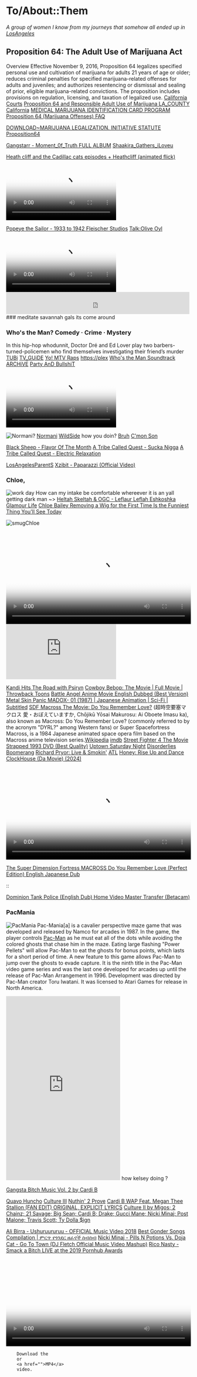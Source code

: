 # To/About::Them
<cite> A group of women I know from my journeys that somehow all ended up in [LosAngeles](https://lacity.gov/) </cite>


## Proposition 64: The Adult Use of Marijuana Act
Overview
Effective November 9, 2016, Proposition 64 legalizes specified personal use and cultivation of marijuana for adults 21 years of age or older; reduces criminal penalties for specified marijuana-related offenses for adults and juveniles; and authorizes resentencing or dismissal and sealing of prior, eligible marijuana-related convictions. The proposition includes provisions on regulation, licensing, and taxation of legalized use. [California Courts](https://www.courts.ca.gov/prop64.htm) [Proposition 64 and Responsible Adult Use of Marijuana LA_COUNTY California](http://publichealth.lacounty.gov/sapc/public/proposition64.htm) [MEDICAL MARIJUANA IDENTIFICATION CARD PROGRAM](http://publichealth.lacounty.gov/docs/MMIP-FLYER.pdf) [Proposition 64 (Marijuana Offenses) FAQ](https://www.sandiegocounty.gov/content/sdc/public_defender/prop_64_faq.html)

[DOWNLOAD~MARIJUANA LEGALIZATION. INITIATIVE STATUTE Proposition64](https://slper.senate.ca.gov/sites/slper.senate.ca.gov/files/Background%20Supplemental%20-%20Prop%2064%20Text.pdf)

[Gangstarr - Moment_0f_Truth FULL ALBUM](https://youtu.be/b1EbbT7Xrgs?si=bM1BGbtQnU9YUgSc) [Shaakira_Gathers_iLoveu](https://ricothaka.github.io/)

[Heath cliff and the Cadillac cats episodes + Heathcliff (animated flick)](https://archive.org/details/HeathcliffanimatedFlick)

<video controls preload="auto" poster="https://media0.giphy.com/media/v1.Y2lkPTc5MGI3NjExODB1OWVsaXFuZTk4aDJjN2o5eWN6ZmR5eTl3dTV1cnZ0cXc1bnM1byZlcD12MV9pbnRlcm5hbF9naWZfYnlfaWQmY3Q9Zw/Kg9ZKwF120Pj9zJBhy/giphy.webp">
    
<source src="https://archive.org/download/HeathcliffanimatedFlick/Heathcliff%20and%20The%20Catillac%20Cats%20-%20Heathcliff%20Gets%20Framed.mp4" type="video/mp4" />
         Download the
        or
<a href="https://archive.org/download/HeathcliffanimatedFlick/Heathcliff%20and%20The%20Catillac%20Cats%20-%20Heathcliff%20Gets%20Framed.mp4">MP4</a>
        video.
</video> 

[Popeye the Sailor - 1933 to 1942 Fleischer Studios](https://archive.org/details/popeye-the-sailor-1933-to-1942-fleischer-studios) [Talk:Olive Oyl](https://en.wikipedia.org/wiki/Talk:Olive_Oyl)

<video controls preload="auto" poster="https://cartoonresearch.com/wp-content/uploads/2020/04/popeye-fleischer-194-maintitle.jpg">
    
<source src="https://archive.org/download/popeye-the-sailor-1933-to-1942-fleischer-studios/014%20A%20Dream%20Walking%20%289-26-1934%29.mp4" type="video/mp4" />
         Download the
        or
<a href="https://archive.org/download/popeye-the-sailor-1933-to-1942-fleischer-studios/014%20A%20Dream%20Walking%20%289-26-1934%29.mp4">MP4</a>
        video.
</video> 

<iframe src="https://archive.org/embed/outkast-atliens" width="500" height="60" frameborder="0" webkitallowfullscreen="true" mozallowfullscreen="true" allowfullscreen></iframe> ### meditate savannah gals its come around

### Who's the Man? Comedy · Crime · Mystery
In this hip-hop whodunnit, Doctor Dré and Ed Lover play two barbers-turned-policemen who find themselves investigating their friend’s murder [TUBi](https://tubitv.com/movies/100000434/who-s-the-man) [TV_GUiDE](https://www.tvguide.com/movies/whos-the-man/2030109905/) [Yo! MTV Raps](https://en.wikipedia.org/wiki/Yo!_MTV_Raps) [https://plex](https://watch.plex.tv/movie/whos-the-man) [Who's the Man Soundtrack](https://youtube.com/playlist?list=PLvmdgH_DpOdI5xbuPGzzTVgTtr4XJneTq&si=g9KLLHPxeiLa0xVv) [ARCHiVE](https://archive.org/details/who-s-the-man-d-2-t-00) [Party AnD BullshiT](https://youtu.be/jX3bdJbo9ec?si=xRD48DfBGuc6UXL5)

<video controls preload="auto" poster="https://m.media-amazon.com/images/M/MV5BNGIxNjY3ZTktMmNlOS00MDdmLWE3NTYtNGQ4N2I3MWNlNDg5XkEyXkFqcGdeQXVyMjUyNDk2ODc@._V1_.jpg">
    
<source src="https://archive.org/download/who-s-the-man-d-2-t-00/WHO%27S%20THE%20MAN-D2_t00.mp4" type="video/mp4" />
         Download the
        or
<a href="https://archive.org/download/who-s-the-man-d-2-t-00/WHO%27S%20THE%20MAN-D2_t00.mp4">MP4</a>
        video.
</video> 

![Normani?](https://www.billboard.com/wp-content/uploads/media/Normani-bb1-2019-feat-billboard-kjnouhou-1500.jpg)
[Normani](https://www.vogue.com/article/normani-dopamine-interview) [WildSide](https://youtu.be/DFMEBquxeO8) how you doin? [Bruh](https://www.the-sun.com/entertainment/4169087/who-normani-dated-boyfriend/) [C'mon Son](https://youtu.be/FZEavGn0LqA?si=RHCNWX991VfIAEOc)


[Black Sheep - Flavor Of The Month](https://youtu.be/F01fzPwBwc4?si=via-83zuT6VRkH12)
[A Tribe Called Quest - Sucka Nigga](https://www.youtube.com/watch?v=QuZu_9UcUKY) [A Tribe Called Quest - Electric Relaxation](https://youtu.be/WHRnvjCkTsw?si=DVpM0fIbAW0OrH5E)

[LosAngelesParentS](https://youtu.be/iYdzAnb__S0?si=gkBMXd7R5mEhcYSc) [Xzibit - Paparazzi (Official Video)](https://youtu.be/g5xJBKVGTGs?si=gteXXubw-jYnqrfy)

### Chloe,
![work day](https://i.insider.com/61ba7b1696b8ed00194b3313?width=1136&format=jpeg)
How can my intake be comfortable whereever it is an yall getting dark man ~> 
[Heltah Skeltah & OGC - Leflaur Leflah Eshkoshka](https://www.youtube.com/watch?v=i4sW3jJuVDg) [Glamour Life](https://www.youtube.com/watch?v=1QnOCkQLTC0) [Chloe Bailey Removing a Wig for the First Time Is the Funniest Thing You'll See Today](https://www.allure.com/story/chloe-bailey-wig-removal-tiktok-video)

![smugChloe](https://media.allure.com/photos/645baf344d62964b81842fd7/16:9/w_1600,c_limit/chloe%20bailey%20wig%20removal.jpg)

<video controls width="100%" height="auto" poster="https://archive.org/download/roujin.-z.-1991.1080p.-blu-ray.x-264-skazhutin/roujin.-z.-1991.1080p.-blu-ray.x-264-skazhutin.thumbs/Roujin.Z.1991.1080p.BluRay.x264-Skazhutin_000075.jpg">

<source src="https://archive.org/download/roujin-z-1991_202401/Roujin.Z.1991.JAPANESE-VXT.mp4" type="video/mp4" />    
<source src="https://archive.org/download/roujin-z-1991_202401/Roujin.Z.1991.JAPANESE-VXT.mp4" type="video/mp4" />
      
        Download the
        or
        <a href="">MP4</a>
        video.
</video>

<embed  src="https://www.youtube.com/embed/JR1Ib8o_eL4?si=P87EMXsghaK_IOVY" title="Kandi Hits The Road with Psiryn" frameborder="0" allow="accelerometer; autoplay; clipboard-write; encrypted-media; gyroscope; picture-in-picture; web-share" referrerpolicy="strict-origin-when-cross-origin" allowfullscreen />

[Kandi Hits The Road with Psiryn](https://www.youtube.com/watch?v=JR1Ib8o_eL4)
[Cowboy Bebop: The Movie | Full Movie | Throwback Toons](https://www.youtube.com/watch?v=g4_IzbxJsQc) 
[Battle Angel Anime Movie English Dubbed (Best Version)](https://www.youtube.com/watch?v=EHG_kOfrtTQ) [Metal Skin Panic MADOX- 01 (1987) | Japanese Animation | Sci-Fi | Subtitled](https://www.youtube.com/watch?v=PUi6RPZv7hw) 
[SDF Macross The Movie: Do You Remember Love?](https://www.youtube.com/watch?v=go6OhS43x30) (超時空要塞マクロス 愛・おぼえていますか, Chōjikū Yōsai Makurosu: Ai Oboete Imasu ka), also known as Macross: Do You Remember Love? (commonly referred to by the acronym "DYRL?" among Western fans) or Super Spacefortress Macross, is a 1984 Japanese animated space opera film based on the Macross anime television series.[Wikipedia](https://en.wikipedia.org/wiki/Macross:_Do_You_Remember_Love%3F) [imdb](https://www.imdb.com/title/tt0087660/) [Street Fighter 4 The Movie](https://youtu.be/Pt96FcavTgU?si=o03uR8HhFn7RZUOR) [Strapped 1993 DVD (Best Quality)](https://youtu.be/Wujr5FnC-GE?si=wg9CUqVp3Avmy8iX) [Uptown Saturday Night](https://www.youtube.com/watch?v=yqrUVBgeKWo) [Disorderlies](https://youtu.be/EsmWygTrKWw?si=eqgFgKv5ldb2BsXm) [Boomerang](https://www.youtube.com/watch?v=g5RI-6H7qHA) [Richard Pryor: Live & Smokin'](https://youtu.be/r0sVbrmRDDE?si=Woa2uQOlCCvzEvSN) [ATL](https://www.youtube.com/watch?v=ybzh6_5GFD0) [Honey: Rise Up and Dance](https://youtu.be/BOlOnimUriA?si=lPdrMhm1BYDHqOE9) [ClockHouse (Da Movie) (2024)](https://www.youtube.com/watch?v=7PSNFE-w_e0)

<video controls width="100%" height="auto" poster="https://64.media.tumblr.com/bd4c964ca79b5482e041da876825daab/tumblr_odjww7WQHR1r4zr8xo1_540.gif">

<source src="https://archive.org/download/super-dimension-fortress-macross-do-you-remember-love_202212/Super%20Dimension%20Fortress%20Macross%3B%20Do%20You%20Remember%20Love.mp4" type="video/mp4" />    
<source src="https://archive.org/download/super-dimension-fortress-macross-do-you-remember-love_202212/Super%20Dimension%20Fortress%20Macross%3B%20Do%20You%20Remember%20Love.mp4" type="video/mp4" />
      
        Download the
        or
        <a href="">MP4</a>
        video.
</video>


[The Super Dimension Fortress MACROSS Do You Remember Love (Perfect Edition) English Japanese Dub](https://archive.org/details/thesuperdimensionfortressmacrossdoyourememberloveperfecteditionenglishjapanesedub)

:: 

[Dominion Tank Police (English Dub) Home Video Master Transfer (Betacam)](https://archive.org/details/dominion-tank-police-english-dubbed-master)

### PacMania
![PacMania](https://upload.wikimedia.org/wikipedia/en/7/70/Pac-Mania_cover.jpg) 
Pac-Mania[a] is a cavalier perspective maze game that was developed and released by Namco for arcades in 1987. In the game, the player controls [Pac-Man](https://www.arcadeadventures.com/midway-ms-pac-man-cocktail-arcade-game-with-lcd-plays-60-games/) as he must eat all of the dots while avoiding the colored ghosts that chase him in the maze. Eating large flashing "Power Pellets" will allow Pac-Man to eat the ghosts for bonus points, which lasts for a short period of time. A new feature to this game allows Pac-Man to jump over the ghosts to evade capture. It is the ninth title in the Pac-Man video game series and was the last one developed for arcades up until the release of Pac-Man Arrangement in 1996. Development was directed by Pac-Man creator Toru Iwatani. It was licensed to Atari Games for release in North America.
<iframe src="https://archive.org/embed/arcade_pacmania" width="311" height="500" frameborder="0" webkitallowfullscreen="true" mozallowfullscreen="true" allowfullscreen></iframe> how kelsey doing ?

[Gangsta Bitch Music Vol. 2 by Cardi B](https://archive.org/details/cardi-b-gangsta-bitch-music-vol-2)


[Quavo Huncho](https://archive.org/details/cd_quavo-huncho_quavo-21-savage-cardi-b-davido-drake-kid-c) [Culture III](https://archive.org/details/cd_culture-iii_migos-cardi-b-drake-future-4-juice-wrld-ju) [Nuthin' 2 Prove](https://archive.org/details/cd_nuthin-2-prove_lil-yachty-cardi-b-gunna-juice-wrld-kevin) [Cardi B WAP Feat. Megan Thee Stallion (FAN EDIT) ORIGINAL, EXPLICIT LYRICS](https://archive.org/details/cardi-b-wap-feat.-megan-thee-stallion-fan-edit-original-explicit-lyrics)
 [Culture II by Migos; 2 Chainz; 21 Savage; Big Sean; Cardi B; Drake; Gucci Mane; Nicki Minaj; Post Malone; Travis Scott; Ty Dolla $ign](https://archive.org/details/cd_culture-ii_migos-2-chainz-21-savage-big-sean-cardi-b)

[Ali Birra - Ushuruururuu - OFFICIAL Music Video 2018](https://www.youtube.com/watch?v=5r0JjR2C5v4)
[Best Gonder Songs Compilation | ምርጥ የጎንደር ዘፈኖች ስብስብ](https://youtu.be/CAPJmS9T8Sg?si=KqTqY-kE1sKTleEo&t=179)
[Nicki Minaj - Pills N Potions Vs. Doja Cat - Go To Town (DJ Fletch Official Music Video Mashup)](https://www.youtube.com/watch?v=jQpGUTuZLrw)
[Rico Nasty - Smack a Bitch LIVE at the 2019 Pornhub Awards](https://archive.org/details/191018-1644-1080-p-4000-k-255662912)
<video controls width="100%" height="auto" poster="https://media4.giphy.com/media/v1.Y2lkPTc5MGI3NjExZTVvczloMjUwa2d0b2YwYjM5c21pcGZtYm1tZmpzd3JndzZ0cjdzcyZlcD12MV9pbnRlcm5hbF9naWZfYnlfaWQmY3Q9Zw/RlkPRjL2XKODC1LQ31/giphy.webp">

<source src="https://archive.org/download/191018-1644-1080-p-4000-k-255662912/191018_1644_1080P_4000K_255662912.mp4" type="video/mp4" />    
<source src="https://archive.org/download/191018-1644-1080-p-4000-k-255662912/191018_1644_1080P_4000K_255662912.mp4" type="video/mp4" />
      
        Download the
        or
        <a href="">MP4</a>
        video.
</video>

